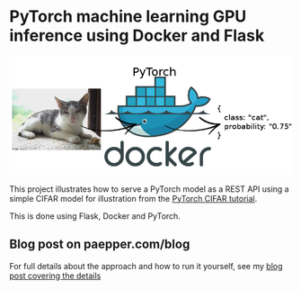 # PyTorch machine learning GPU inference using Docker and Flask

![png](pytorch-docker.png)

This project illustrates how to serve a PyTorch model as a REST API using a simple CIFAR model for illustration from
the [PyTorch CIFAR tutorial](https://pytorch.org/tutorials/beginner/blitz/cifar10_tutorial.html).

This is done using Flask, Docker and PyTorch.

## Blog post on paepper.com/blog

For full details about the approach and how to run it yourself, see my [blog post covering the details](https://www.paepper.com/blog/posts/pytorch-gpu-inference-with-docker/)
